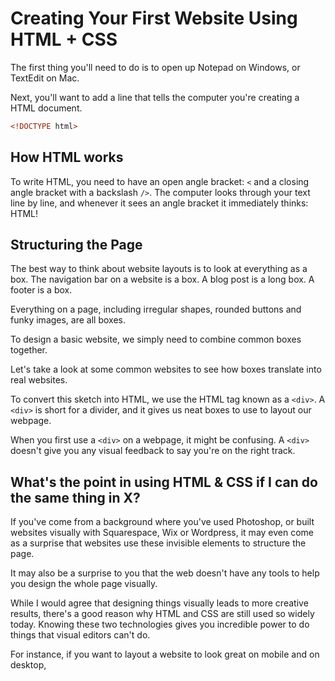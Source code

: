 # Creating Your First Website Using HTML + CSS


The first thing you'll need to do is to open up Notepad on Windows, or TextEdit on Mac.

Next, you'll want to add a line that tells the computer you're creating a HTML document.
```html
<!DOCTYPE html>
```

## How HTML works

To write HTML, you need to have an open angle bracket: ```<``` and a closing angle bracket with a backslash ```/>```. 
The computer looks through your text line by line, and whenever it sees an angle bracket it immediately thinks: HTML!



## Structuring the Page

The best way to think about website layouts is to look at everything as a box. The navigation bar on a website is a box. A blog post is a long box. A footer is a box.

Everything on a page, including irregular shapes, rounded buttons and funky images, are all boxes. 

To design a basic website, we simply need to combine common boxes together.

Let's take a look at some common websites to see how boxes translate into real websites.






To convert this sketch into HTML, we use the HTML tag known as a ```<div>```. A ```<div>``` is short for a divider, and it gives us neat boxes to use to layout our webpage.






When you first use a ```<div>``` on a webpage, it might be confusing. A ```<div>``` doesn't give you any visual feedback to say you're on the right track.


## What's the point in using HTML & CSS if I can do the same thing in X?
If you've come from a background where you've used Photoshop, or built websites visually with Squarespace, Wix or Wordpress, it may even come as a surprise that websites use these invisible elements to structure the page. 

It may also be a surprise to you that the web doesn't have any tools to help you design the whole page visually.

While I would agree that designing things visually leads to more creative results, there's a good reason why HTML and CSS are still used so widely today. Knowing these two technologies gives you incredible power to do things that visual editors can't do.

For instance, if you want to layout a website to look great on mobile and on desktop, 





